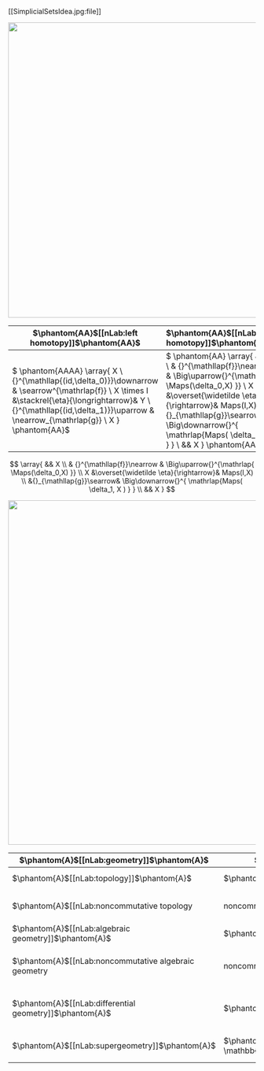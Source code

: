 
[[SimplicialSetsIdea.jpg:file]]

<img src="https://ncatlab.org/nlab/files/SimplicialSetsIdea.jpg" width="600">

| $\phantom{AA}$[[nLab:left homotopy]]$\phantom{AA}$ | $\phantom{AA}$[[nLab:right homotopy]]$\phantom{AA}$ |
|------------------------|-------------------------|
| $ \phantom{AAAA} \array{ X \\ {}^{\mathllap{(id,\delta_0)}}\downarrow & \searrow^{\mathrlap{f}} \\ X \times I &\stackrel{\eta}{\longrightarrow}& Y \\ {}^{\mathllap{(id,\delta_1)}}\uparrow & \nearrow_{\mathrlap{g}} \\ X } \phantom{AA}$ | $ \phantom{AA}  \array{ && X \\ & {}^{\mathllap{f}}\nearrow & \Big\uparrow{}^{\mathrlap{ \Maps(\delta_0,X) }} \\ X &\overset{\widetilde \eta}{\rightarrow}& Maps(I,X) \\ &{}_{\mathllap{g}}\searrow& \Big\downarrow{}^{ \mathrlap{Maps( \delta_1, X ) } } \\ && X } \phantom{AAAA}$ | 


$$
  \array{
    && X
    \\
    & {}^{\mathllap{f}}\nearrow & \Big\uparrow{}^{\mathrlap{ \Maps(\delta_0,X) }}
    \\
    X &\overset{\widetilde \eta}{\rightarrow}& Maps(I,X)
    \\
    &{}_{\mathllap{g}}\searrow& \Big\downarrow{}^{ \mathrlap{Maps( \delta_1, X ) } }
    \\
    && X
  }
$$


<img src="https://ncatlab.org/nlab/files/GeometryOfGeneralizedSpaces.jpg" width="700"/>


| $\phantom{A}$[[nLab:geometry]]$\phantom{A}$  | $\phantom{A}$[[nLab:category]]$\phantom{A}$ | $\phantom{A}$[[nLab:dual category]]$\phantom{A}$ |  $\phantom{A}$[[nLab:algebra]]$\phantom{A}$ |
|--------------------|--|------------------|---|
| $\phantom{A}$[[nLab:topology]]$\phantom{A}$ | $\phantom{A}$$\phantom{NC}TopSpaces_{H,cpt}$$\phantom{A}$ | $\phantom{A}$$\overset{\text{<a href="https://ncatlab.org/nlab/show/Gelfand+duality">Gelfand duality</a>}}{\simeq} TopAlg^{op}_{C^\ast, comm}$$\phantom{A}$ | $\phantom{A}$[[nLab:commutative C*-algebra|comm. C*-algebra]]$\phantom{A}$ |
| $\phantom{A}$[[nLab:noncommutative topology|noncomm. topology]]$\phantom{A}$ | $\phantom{A}$$NCTopSpaces_{H,cpt}$$\phantom{A}$ | $\phantom{A}$$\overset{\phantom{\text{Gelfand duality}}}{\coloneqq} TopAlg^{op}_{C^\ast}$$\phantom{A}$ | $\phantom{A}$general [[nLab:C*-algebra]]$\phantom{A}$ | 
| $\phantom{A}$[[nLab:algebraic geometry]]$\phantom{A}$ |  $\phantom{A}$$\phantom{NC}Schemes_{Aff}$$\phantom{A}$ | $\phantom{A}$$\overset{\phantom{\text{Gelfand duality}}}{\simeq} \phantom{Top}Alg^{op}_{fin, red, comm} $$\phantom{A}$ |$\phantom{A}$[[nLab:finitely generated algebra|fin. gen.]] [[nLab:reduced ring|reduced]]$\phantom{A}$ <br/>  $\phantom{A}$[[nLab:commutative algebra]]$\phantom{A}$ |
| $\phantom{A}$[[nLab:noncommutative algebraic geometry|noncomm. algebraic geometry]]$\phantom{A}$ |  $\phantom{A}$$NCSchemes_{Aff}$$\phantom{A}$ | $\phantom{A}$$\overset{\phantom{\text{Gelfand duality}}}{\coloneqq} \phantom{Top}Alg^{op}_{fin, red}$$\phantom{A}$ | $\phantom{A}$[[nLab:finitely generated algebra|fin. gen.]] [[nLab:reduced ring|reduced]] <br/>$\phantom{A}$[[nLab:associative algebra]]$\phantom{A}$$\phantom{A}$|
| $\phantom{A}$[[nLab:differential geometry]]$\phantom{A}$ |  $\phantom{A}$$SmoothManifolds$$\phantom{A}$ | $\phantom{A}$$\overset{\text{<a href="https://ncatlab.org/nlab/show/embedding+of+smooth+manifolds+into+formal+duals+of+R-algebras">Milnor's exercise</a>}}{\hookrightarrow} \phantom{Top}Alg^{op}_{comm}$$\phantom{A}$ | $\phantom{A}$[[nLab:commutative algebra]]$\phantom{A}$ |
| $\phantom{A}$[[nLab:supergeometry]]$\phantom{A}$ | $\phantom{A}$$\array{SuperSpaces_{Cart} \\ \\ \mathbb{R}^{n\vert q}}$$\phantom{A}$ | $\phantom{A}$$\array{ \overset{\phantom{\text{Milnor's exercise}}}{\hookrightarrow} & Alg^{op}_{\mathbb{Z}_2 \phantom{AAAA}}  \\ & C^\infty(\mathbb{R}^n) \otimes \wedge^\bullet \mathbb{R}^q }$$\phantom{A}$ | $\phantom{A}$[[nLab:supercommutative superalgebra|supercommutative]]$\phantom{A}$<br/>$\phantom{A}$[[nLab:superalgebra]]$\phantom{A}$  |